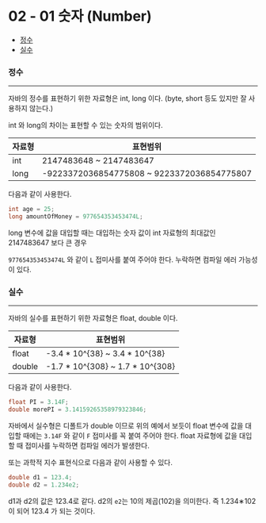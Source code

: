 # 02 - 01 숫자 (Number)

- [정수](https://www.notion.so/02-01-Number-b59977f0b16d482aae9b0e0514e71349)
- [실수](https://www.notion.so/02-01-Number-b59977f0b16d482aae9b0e0514e71349)

### 정수

------

자바의 정수를 표현하기 위한 자료형은 int, long 이다. (byte, short 등도 있지만 잘 사용하지 않는다.)

int 와 long의 차이는 표현할 수 있는 숫자의 범위이다.

| 자료형 | 표현범위                                   |
| ------ | ------------------------------------------ |
| int    | 2147483648 ~ 2147483647                    |
| long   | -9223372036854775808 ~ 9223372036854775807 |

다음과 같이 사용한다.

```java
int age = 25;
long amountOfMoney = 977654353453474L;
```

long 변수에 값을 대입할 때는 대입하는 숫자 값이 int 자료형의 최대값인 2147483647 보다 큰 경우

`977654353453474L` 와 같이 `L` 접미사를 붙여 주어야 한다. 누락하면 컴파일 에러 가능성이 있다.

### 실수

------

자바의 실수를 표현하기 위한 자료형은 float, double 이다.

| 자료형 | 표현범위                         |
| ------ | -------------------------------- |
| float  | -3.4 * 10^{38} ~ 3.4 * 10^{38}   |
| double | -1.7 * 10^{308} ~ 1.7 * 10^{308} |

다음과 같이 사용한다.

```java
float PI = 3.14F;
double morePI = 3.14159265358979323846;
```

자바에서 실수형은 디폴트가 double 이므로 위의 예에서 보듯이 float 변수에 값을 대입할 때에는 `3.14F` 와 같이 `F` 접미사를 꼭 붙여 주어야 한다. float 자료형에 값을 대입할 때 접미사를 누락하면 컴파일 에러가 발생한다.

또는 과학적 지수 표현식으로 다음과 같이 사용할 수 있다.

```java
double d1 = 123.4;
double d2 = 1.234e2;
```

d1과 d2의 값은 123.4로 같다. d2의 `e2`는 10의 제곱(102)을 의미한다. 즉 1.234∗102 이 되어 123.4 가 되는 것이다.

